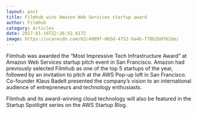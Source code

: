 ```yaml
---
layout: post
title: Filmhub wins Amazon Web Services startup award
author: Filmhub
category: Articles
date: 2017-01-16T22:26:52.617Z
image: https://ucarecdn.com/62c4909f-065d-4752-9a4b-77862b0762de/
---
```

Filmhub was awarded the “Most Impressive Tech Infrastructure Award” at Amazon Web Services startup pitch event in San Francisco. Amazon had previously selected Filmhub as one of the top 5 startups of the year, followed by an invitation to pitch at the AWS Pop-up loft in San Francisco.
Co-founder Klaus Badelt presented the company’s vision to an international audience of entrepreneurs and technology enthusiasts.

Filmhub and its award-winning cloud technology will also be featured in the Startup Spotlight series on the AWS Startup Blog.